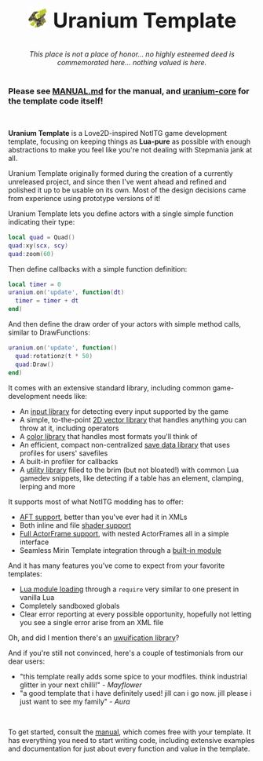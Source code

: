 <center>
  <h2 style="font-size: 42px">
    <img src="docs/uranium.png" height="42px" alt="">
    <b>Uranium Template</b>
  </h2>
  <em>This place is not a place of honor... no highly esteemed deed is commemorated here... nothing valued is here.</em>
  <br>
</center>
<br>

### Please see [MANUAL.md](MANUAL.md) for the manual, and [uranium-core](https://git.oat.zone/oat/uranium-core) for the template code itself!

<br>

**Uranium Template** is a Love2D-inspired NotITG game development template, focusing on keeping things as **Lua-pure** as possible with enough abstractions to make you feel like you're not dealing with Stepmania jank at all.

Uranium Template originally formed during the creation of a currently unreleased project, and since then I've went ahead and refined and polished it up to be usable on its own. Most of the design decisions came from experience using prototype versions of it!

Uranium Template lets you define actors with a single simple function indicating their type:

```lua
local quad = Quad()
quad:xy(scx, scy)
quad:zoom(60)
```

Then define callbacks with a simple function definition:

```lua
local timer = 0
uranium.on('update', function(dt)
  timer = timer + dt
end)
```

And then define the draw order of your actors with simple method calls, similar to DrawFunctions:

```lua
uranium.on('update', function()
  quad:rotationz(t * 50)
  quad:Draw()
end)
```

It comes with an extensive standard library, including common game-development needs like:

- An [input library](MANUAL.md#input) for detecting every input supported by the game
- A simple, to-the-point [2D vector library](MANUAL.md#vector2d) that handles anything you can throw at it, including operators
- A [color library](MANUAL.md#color) that handles most formats you'll think of
- An efficient, compact non-centralized [save data library](MANUAL.md#savedata) that uses profiles for users' savefiles
- A built-in profiler for callbacks
- A [utility library](MANUAL.md#util) filled to the brim (but not bloated!) with common Lua gamedev snippets, like detecting if a table has an element, clamping, lerping and more

It supports most of what NotITG modding has to offer:

- [AFT support](MANUAL.md#actorframetexture), better than you've ever had it in XMLs
- Both inline and file [shader support](MANUAL.md#shaders)
- [Full ActorFrame support](MANUAL.md#actorframe), with nested ActorFrames all in a simple interface
- Seamless Mirin Template integration through a [built-in module](MANUAL.md#mirin)

And it has many features you've come to expect from your favorite templates:

- [Lua module loading](MANUAL.md#requiring-files) through a `require` very similar to one present in vanilla Lua
- Completely sandboxed globals
- Clear error reporting at every possible opportunity, hopefully not letting you see a single error arise from an XML file

Oh, and did I mention there's an [uwuification library](MANUAL.md#uwuify)?

And if you're still not convinced, here's a couple of testimonials from our dear users:

- "this template really adds some spice to your modfiles. think industrial glitter in your next chilli!" _- Mayflower_
- "a good template that i have definitely used! jill can i go now. jill please i just want to see my family" _- Aura_

<br/>

To get started, consult the [manual](MANUAL.md), which comes free with your template. It has everything you need to start writing code, including extensive examples and documentation for just about every function and value in the template.